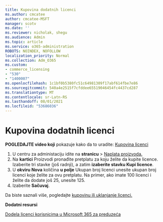 ```yaml
---
title: Kupovina dodatnih licenci
ms.author: cmcatee
author: cmcatee-MSFT
manager: scotv
ms.date: ''
ms.reviewer: nicholak, shegu
ms.audience: Admin
ms.topic: article
ms.service: o365-administration
ROBOTS: NOINDEX, NOFOLLOW
localization_priority: Normal
ms.collection: Adm_O365
ms.custom:
- commerce_licensing
- "530"
- "1400007"
ms.openlocfilehash: 1c1bf0b5380fc51c64981309f17abf614fbe7e86
ms.sourcegitcommit: 540a4e2515f7cfddee65519046454fc4437cd287
ms.translationtype: MT
ms.contentlocale: sr-Latn-RS
ms.lasthandoff: 08/01/2021
ms.locfileid: "53686036"
---
```

# <a name="buy-additional-licenses"></a>Kupovina dodatnih licenci

**POGLEDAJTE video koji** pokazuje kako da to uradite: [Kupovina licenci](https://go.microsoft.com/fwlink/p/?linkid=2154857)

1. U centru za administaciju idite na **stranicu**  >  [Naplata proizvoda.](https://go.microsoft.com/fwlink/p/?linkid=842054)
2. Na **kartici** Proizvodi pronađite pretplatu za koju želite da kupite licence. Izaberite tri stavke (još radnji), a zatim **izaberite stavku Kupi licence**.
3. U **okviru Nova** količina **u polje** Ukupan broj licenci unesite ukupan broj licenci koje želite za ovu pretplatu. Na primer, ako imate 100 licenci i želite da dodate još 25, unesite 125.
4. Izaberite **Sačuvaj**.

Da biste saznali više, pogledajte [kupovinu ili uklanjanje licenci.](/microsoft-365/commerce/licenses/buy-licenses)

**Dodatni resursi**

[Dodela licenci korisnicima u Microsoft 365 za preduzeća](/microsoft-365/admin/manage/assign-licenses-to-users)